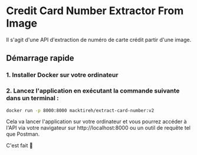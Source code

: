 # Credit Card Number Extractor From Image

Il s'agit d'une API d'extraction de numéro de carte crédit partir d'une image.

## Démarrage rapide

### 1. Installer Docker sur votre ordinateur

### 2. Lancez l'application en exécutant la commande suivante dans un terminal :

```bash
docker run -p 8000:8000 macktireh/extract-card-number:v2
```

Cela va lancer l'application sur votre ordinateur et vous pourrez accéder à l'API via votre navigateur sur http://localhost:8000 ou un outil de requête tel que Postman.

C'est fait 🚀
